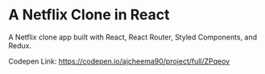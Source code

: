 # A Netflix Clone in React

A Netflix clone app built with React, React Router, Styled Components, and Redux.

Codepen Link: https://codepen.io/ajcheema90/project/full/ZPqeov
